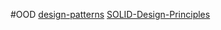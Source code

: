 #OOD
[design-patterns](design-patterns/index.md)
[SOLID-Design-Principles](SOLID-Design-Principles.md)

